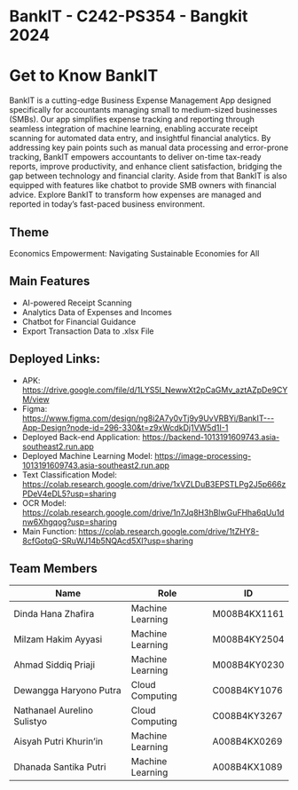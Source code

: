 # BankIT - C242-PS354 - Bangkit 2024

# Get to Know BankIT

BankIT is a cutting-edge Business Expense Management App designed specifically for accountants managing small to medium-sized businesses (SMBs). Our app simplifies expense tracking and reporting through seamless integration of machine learning, enabling accurate receipt scanning for automated data entry, and insightful financial analytics. By addressing key pain points such as manual data processing and error-prone tracking, BankIT empowers accountants to deliver on-time tax-ready reports, improve productivity, and enhance client satisfaction, bridging the gap between technology and financial clarity. Aside from that BankIT is also equipped with features like chatbot to provide SMB owners with financial advice. Explore BankIT to transform how expenses are managed and reported in today’s fast-paced business environment.

## Theme
Economics Empowerment: Navigating Sustainable Economies for All

## Main Features
- AI-powered Receipt Scanning
- Analytics Data of Expenses and Incomes
- Chatbot for Financial Guidance
- Export Transaction Data to .xlsx File

## Deployed Links:
- APK: https://drive.google.com/file/d/1LYS5I_NewwXt2pCaGMv_aztAZpDe9CYM/view
- Figma: https://www.figma.com/design/ng8i2A7y0vTj9y9UvVRBYi/BankIT---App-Design?node-id=296-330&t=z9xWcdkDj1VW5d1I-1
- Deployed Back-end Application: https://backend-1013191609743.asia-southeast2.run.app
- Deployed Machine Learning Model: https://image-processing-1013191609743.asia-southeast2.run.app
- Text Classification Model: https://colab.research.google.com/drive/1xVZLDuB3EPSTLPg2J5p666zPDeV4eDL5?usp=sharing
- OCR Model: https://colab.research.google.com/drive/1n7Jq8H3hBlwGuFHha6qUu1dnw6Xhgqog?usp=sharing
- Main Function: https://colab.research.google.com/drive/1tZHY8-8cfGotqG-SRuWJ14b5NQAcd5XI?usp=sharing

## Team Members

| Name                           | Role               | ID          |
|--------------------------------|--------------------|-------------|
| Dinda Hana Zhafira             | Machine Learning   | M008B4KX1161|
| Milzam Hakim Ayyasi            | Machine Learning   | M008B4KY2504 |
| Ahmad Siddiq Priaji            | Machine Learning   | M008B4KY0230 |
| Dewangga Haryono Putra         | Cloud Computing    | C008B4KY1076 |
| Nathanael Aurelino Sulistyo    | Cloud Computing    | C008B4KY3267  |
| Aisyah Putri Khurin’in         | Machine Learning   | A008B4KX0269 |
| Dhanada Santika Putri          | Machine Learning   | A008B4KX1089  |


